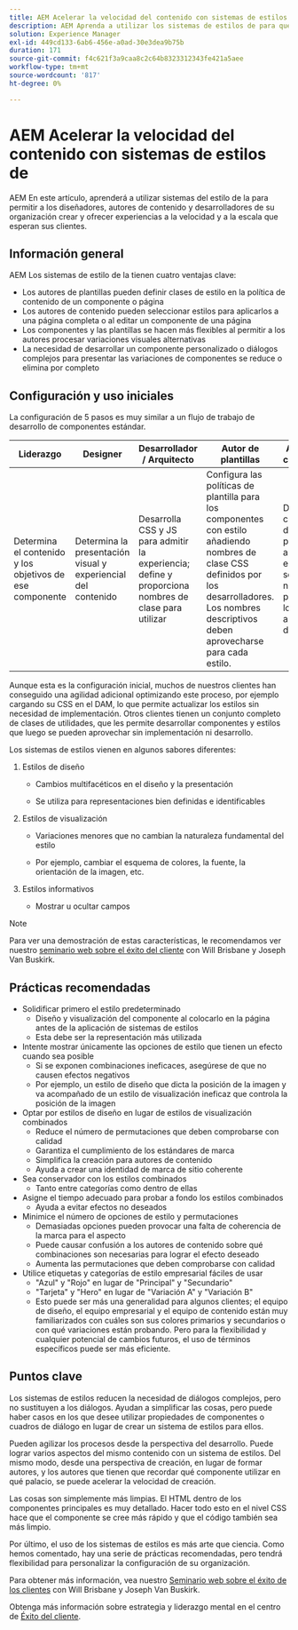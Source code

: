 ```yaml
---
title: AEM Acelerar la velocidad del contenido con sistemas de estilos de
description: AEM Aprenda a utilizar los sistemas de estilos de para que los diseñadores, los autores de contenido y los desarrolladores de su organización puedan crear y ofrecer experiencias a la velocidad y a la escala que esperan sus clientes.
solution: Experience Manager
exl-id: 449cd133-6ab6-456e-a0ad-30e3dea9b75b
duration: 171
source-git-commit: f4c621f3a9caa8c2c64b8323312343fe421a5aee
workflow-type: tm+mt
source-wordcount: '817'
ht-degree: 0%

---
```


# AEM Acelerar la velocidad del contenido con sistemas de estilos de

AEM En este artículo, aprenderá a utilizar sistemas del estilo de la para permitir a los diseñadores, autores de contenido y desarrolladores de su organización crear y ofrecer experiencias a la velocidad y a la escala que esperan sus clientes.

## Información general

AEM Los sistemas de estilo de la tienen cuatro ventajas clave:

* Los autores de plantillas pueden definir clases de estilo en la política de contenido de un componente o página
* Los autores de contenido pueden seleccionar estilos para aplicarlos a una página completa o al editar un componente de una página
* Los componentes y las plantillas se hacen más flexibles al permitir a los autores procesar variaciones visuales alternativas
* La necesidad de desarrollar un componente personalizado o diálogos complejos para presentar las variaciones de componentes se reduce o elimina por completo

## Configuración y uso iniciales

La configuración de 5 pasos es muy similar a un flujo de trabajo de desarrollo de componentes estándar.

| **Liderazgo** | **Designer** | **Desarrollador / Arquitecto** | **Autor de plantillas** | **Autor de contenido** |
| --- | --- | --- | --- | --- |
| Determina el contenido y los objetivos de ese componente | Determina la presentación visual y experiencial del contenido | Desarrolla CSS y JS para admitir la experiencia; define y proporciona nombres de clase para utilizar | Configura las políticas de plantilla para los componentes con estilo añadiendo nombres de clase CSS definidos por los desarrolladores. Los nombres descriptivos deben aprovecharse para cada estilo. | Durante la creación de páginas, aplica los estilos según sea necesario para lograr la apariencia deseada |

Aunque esta es la configuración inicial, muchos de nuestros clientes han conseguido una agilidad adicional optimizando este proceso, por ejemplo cargando su CSS en el DAM, lo que permite actualizar los estilos sin necesidad de implementación. Otros clientes tienen un conjunto completo de clases de utilidades, que les permite desarrollar componentes y estilos que luego se pueden aprovechar sin implementación ni desarrollo.

Los sistemas de estilos vienen en algunos sabores diferentes:

1. Estilos de diseño

   * Cambios multifacéticos en el diseño y la presentación

   * Se utiliza para representaciones bien definidas e identificables

1. Estilos de visualización
   * Variaciones menores que no cambian la naturaleza fundamental del estilo

   * Por ejemplo, cambiar el esquema de colores, la fuente, la orientación de la imagen, etc.

1. Estilos informativos

   * Mostrar u ocultar campos

>[!NOTE]
>
>Para ver una demostración de estas características, le recomendamos ver nuestro [seminario web sobre el éxito del cliente](https://adobecustomersuccess.adobeconnect.com/pob610c9mffjmp4/) con Will Brisbane y Joseph Van Buskirk.

## Prácticas recomendadas

* Solidificar primero el estilo predeterminado
   * Diseño y visualización del componente al colocarlo en la página antes de la aplicación de sistemas de estilos
   * Esta debe ser la representación más utilizada
* Intente mostrar únicamente las opciones de estilo que tienen un efecto cuando sea posible
   * Si se exponen combinaciones ineficaces, asegúrese de que no causen efectos negativos
   * Por ejemplo, un estilo de diseño que dicta la posición de la imagen y va acompañado de un estilo de visualización ineficaz que controla la posición de la imagen
* Optar por estilos de diseño en lugar de estilos de visualización combinados
   * Reduce el número de permutaciones que deben comprobarse con calidad
   * Garantiza el cumplimiento de los estándares de marca
   * Simplifica la creación para autores de contenido
   * Ayuda a crear una identidad de marca de sitio coherente
* Sea conservador con los estilos combinados
   * Tanto entre categorías como dentro de ellas
* Asigne el tiempo adecuado para probar a fondo los estilos combinados
   * Ayuda a evitar efectos no deseados
* Minimice el número de opciones de estilo y permutaciones
   * Demasiadas opciones pueden provocar una falta de coherencia de la marca para el aspecto
   * Puede causar confusión a los autores de contenido sobre qué combinaciones son necesarias para lograr el efecto deseado
   * Aumenta las permutaciones que deben comprobarse con calidad
* Utilice etiquetas y categorías de estilo empresarial fáciles de usar
   * &quot;Azul&quot; y &quot;Rojo&quot; en lugar de &quot;Principal&quot; y &quot;Secundario&quot;
   * &quot;Tarjeta&quot; y &quot;Hero&quot; en lugar de &quot;Variación A&quot; y &quot;Variación B&quot;
   * Esto puede ser más una generalidad para algunos clientes; el equipo de diseño, el equipo empresarial y el equipo de contenido están muy familiarizados con cuáles son sus colores primarios y secundarios o con qué variaciones están probando. Pero para la flexibilidad y cualquier potencial de cambios futuros, el uso de términos específicos puede ser más eficiente.

## Puntos clave

Los sistemas de estilos reducen la necesidad de diálogos complejos, pero no sustituyen a los diálogos. Ayudan a simplificar las cosas, pero puede haber casos en los que desee utilizar propiedades de componentes o cuadros de diálogo en lugar de crear un sistema de estilos para ellos.

Pueden agilizar los procesos desde la perspectiva del desarrollo. Puede lograr varios aspectos del mismo contenido con un sistema de estilos. Del mismo modo, desde una perspectiva de creación, en lugar de formar autores, y los autores que tienen que recordar qué componente utilizar en qué palacio, se puede acelerar la velocidad de creación.

Las cosas son simplemente más limpias. El HTML dentro de los componentes principales es muy detallado. Hacer todo esto en el nivel CSS hace que el componente se cree más rápido y que el código también sea más limpio.

Por último, el uso de los sistemas de estilos es más arte que ciencia. Como hemos comentado, hay una serie de prácticas recomendadas, pero tendrá flexibilidad para personalizar la configuración de su organización.

Para obtener más información, vea nuestro [Seminario web sobre el éxito de los clientes](https://adobecustomersuccess.adobeconnect.com/pob610c9mffjmp4/) con Will Brisbane y Joseph Van Buskirk.

Obtenga más información sobre estrategia y liderazgo mental en el centro de [Éxito del cliente](https://experienceleague.adobe.com/docs/customer-success/customer-success/overview.html).
